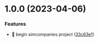 # 1.0.0 (2023-04-06)

### Features

- :tada: begin simcompanies project ([33c63e1](https://github.com/mini-mirana/simcompanies/commit/33c63e14856f71535be10631e80d9501b3723ecb))
